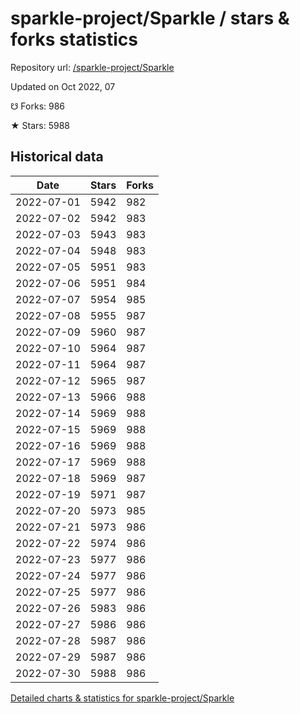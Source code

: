 # sparkle-project/Sparkle / stars & forks statistics

Repository url: [/sparkle-project/Sparkle](https://github.com/sparkle-project/Sparkle)

Updated on Oct 2022, 07

☋ Forks: 986

★ Stars: 5988

## Historical data
| Date | Stars | Forks |
|------|-------|-------|
| 2022-07-01 | 5942 | 982 | 
| 2022-07-02 | 5942 | 983 | 
| 2022-07-03 | 5943 | 983 | 
| 2022-07-04 | 5948 | 983 | 
| 2022-07-05 | 5951 | 983 | 
| 2022-07-06 | 5951 | 984 | 
| 2022-07-07 | 5954 | 985 | 
| 2022-07-08 | 5955 | 987 | 
| 2022-07-09 | 5960 | 987 | 
| 2022-07-10 | 5964 | 987 | 
| 2022-07-11 | 5964 | 987 | 
| 2022-07-12 | 5965 | 987 | 
| 2022-07-13 | 5966 | 988 | 
| 2022-07-14 | 5969 | 988 | 
| 2022-07-15 | 5969 | 988 | 
| 2022-07-16 | 5969 | 988 | 
| 2022-07-17 | 5969 | 988 | 
| 2022-07-18 | 5969 | 987 | 
| 2022-07-19 | 5971 | 987 | 
| 2022-07-20 | 5973 | 985 | 
| 2022-07-21 | 5973 | 986 | 
| 2022-07-22 | 5974 | 986 | 
| 2022-07-23 | 5977 | 986 | 
| 2022-07-24 | 5977 | 986 | 
| 2022-07-25 | 5977 | 986 | 
| 2022-07-26 | 5983 | 986 | 
| 2022-07-27 | 5986 | 986 | 
| 2022-07-28 | 5987 | 986 | 
| 2022-07-29 | 5987 | 986 | 
| 2022-07-30 | 5988 | 986 | 


[Detailed charts & statistics for sparkle-project/Sparkle](https://reviewgithub.com/rep/sparkle-project/Sparkle)
